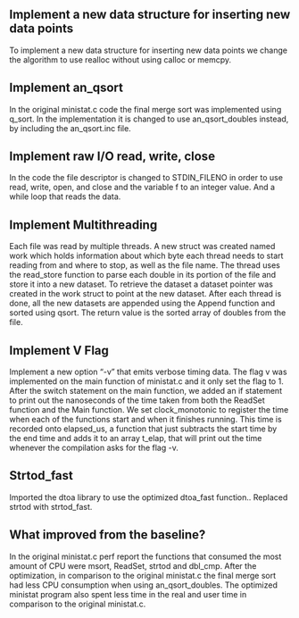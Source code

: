 ## Implement a new data structure for inserting new data points

To implement a new data structure for inserting new data points we change the algorithm to use realloc without using calloc or memcpy.

## Implement an_qsort

In the original ministat.c code the final merge sort was implemented using q_sort. In the implementation it is changed to use an_qsort_doubles instead, by including the an_qsort.inc file.

## Implement raw I/O read, write, close

In the code the file descriptor is changed to STDIN_FILENO in order to use read, write,
open, and close and the variable f to an integer value. And a while loop that reads the data.

## Implement Multithreading

Each file was read by multiple threads. A new struct was created named work which holds information about which byte each thread needs to start reading from and where to stop, as well as the file name. The thread uses the read_store function to parse each double in its portion of the file and store it into a new dataset. To retrieve the dataset a dataset pointer was created in the work struct to point at the new dataset. After each thread is done, all the new datasets are appended using the Append function and sorted using qsort. The return value is the sorted array of doubles from the file.

## Implement V Flag

Implement a new option “-v” that emits verbose timing data. The flag v was implemented on the main function of ministat.c and it only set the flag to 1. After the switch statement on the main function, we added an if statement to print out the nanoseconds of the time taken from both the ReadSet function and the Main function. We set clock_monotonic to register the time when each of the functions start and when it finishes running. This time is recorded onto elapsed_us, a function that just subtracts the start time by the end time and adds it to an array t_elap, that will print out the time whenever the compilation asks for the flag -v.

## Strtod_fast

Imported the dtoa library to use the optimized dtoa_fast function.. Replaced strtod with strtod_fast.

## What improved from the baseline?

In the original ministat.c perf report the functions that consumed the most amount of CPU were msort, ReadSet, strtod and dbl_cmp. After the optimization, in comparison to the original ministat.c the final merge sort had less CPU consumption when using an_qsort_doubles. The optimized ministat program also spent less time in the real and user time in comparison to the original ministat.c.
